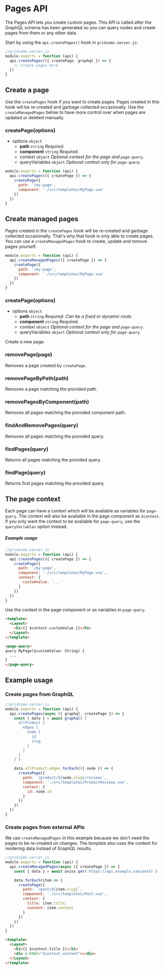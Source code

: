 # Pages API

The Pages API lets you create custom pages. This API is called after the GraphQL schema has been generated so you can query nodes and create pages from them or any other data.

Start by using the `api.createPages()` hook in `gridsome.server.js`:

```js
//gridsome.server.js
module.exports = function (api) {
  api.createPages(({ createPage, graphql }) => {
    // Create pages here
  })
}
```

## Create a page

Use the `createPages` hook if you want to create pages. Pages created in this hook will be re-created and garbage collected occasionally. Use the `createManagedPages` below to have more control over when pages are updated or deleted manually.

### createPage(options)

- options `object`
  - **path** `string` *Required.*
  - **component** `string` *Required.*
  - context `object` *Optional context for the page and `page-query`.*
  - queryVariables `object`  *Optional context only for `page-query`.*

```js
module.exports = function (api) {
  api.createPages(({ createPage }) => {
    createPage({
      path: '/my-page',
      component: './src/templates/MyPage.vue'
    })
  })
}
```

## Create managed pages

Pages created in the `createPages` hook will be re-created and garbage collected occasionally. That's why that hook is only able to create pages. You can use a `createManagedPages` hook to create, update and remove pages yourself.

```js
module.exports = function (api) {
  api.createManagedPages(({ createPage }) => {
    createPage({
      path: '/my-page',
      component: './src/templates/MyPage.vue'
    })
  })
}
```

### createPage(options)

- options `object`
  - **path** `string` *Required. Can be a fixed or dynamic route.*
  - **component** `string` *Required.*
  - context `object` *Optional context for the page and `page-query`.*
  - queryVariables `object`  *Optional context only for `page-query`.*

Create a new page.

### removePage(page)

Removes a page created by `createPage`.

### removePageByPath(path)

Removes a page matching the provided path.

### removePagesByComponent(path)

Removes all pages matching the provided component path.

### findAndRemovePages(query)

Removes all pages matching the provided query.

### findPages(query)

Returns all pages matching the provided query.

### findPage(query)

Returns first pages matching the provided query.

## The page context

Each page can have a context which will be available as variables for `page-query`. The context will also be available in the page component as `$context`. If you only want the context to be available for `page-query`, use the `queryVariables` option instead.

##### Example usage

```js
//gridsome.server.js
module.exports = function (api) {
  api.createPages(({ createPage }) => {
    createPage({
      path: '/my-page',
      component: './src/templates/MyPage.vue',
      context: {
        customValue: '...'
      }
    })
  })
}
```

Use the context in the page component or as variables in `page-query`.

```html
<template>
  <Layout>
    <h1>{{ $context.customValue }}</h1>
  </Layout>
</template>

<page-query>
query MyPage($customValue: String) {
  ...
}
</page-query>
```

## Example usage

### Create pages from GraphQL

````js
//gridsome.server.js
module.exports = function (api) {
  api.createPages(async ({ graphql, createPage }) => {
    const { data } = await graphql(`{
      allProduct {
        edges {
          node {
            id
            slug
          }
        }
      }
    }`)

    data.allProduct.edges.forEach(({ node }) => {
      createPage({
        path: `/product/${node.slug}/reviews`,
        component: './src/templates/ProductReviews.vue',
        context: {
          id: node.id
        }
      })
    })
  })
}
````

### Create pages from external APIs

We use `createManagedPages` in this example because we don't need the pages to be re-created on changes. The template also uses the context for rendering data instead of GraphQL results.

```js
//gridsome.server.js
module.exports = function (api) {
  api.createManagedPages(async ({ createPage }) => {
    const { data } = await axios.get('https://api.example.com/posts')

    data.forEach(item => {
      createPage({
        path: `/post/${item.slug}`,
        component: './src/templates/Post.vue',
        context: {
          title: item.title,
          content: item.content
        }
      })
    })
  })
}
```

```html
<template>
  <Layout>
    <h1>{{ $context.title }}</h1>
    <div v-html="$context.content"></div>
  </Layout>
</template>
```
